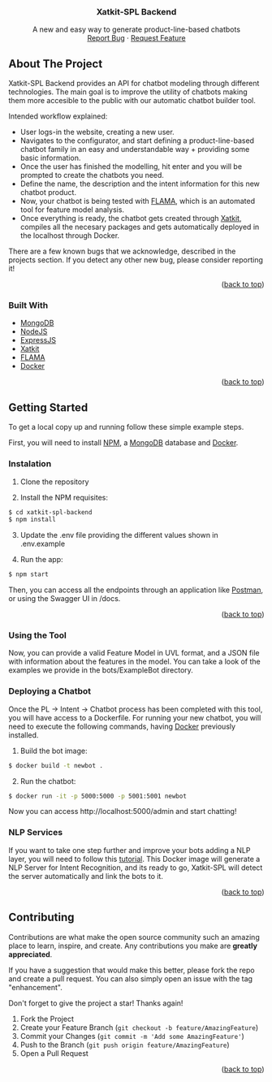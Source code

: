 <div id="top"></div>
<br />
<div align="center">

  <h3 align="center">Xatkit-SPL Backend</h3>

  <p align="center">
    A new and easy way to generate product-line-based chatbots
    <br />
    <a href="https://github.com/joszamama/xatkit-spl-backend/issues">Report Bug</a>
    ·
    <a href="https://github.com/joszamama/xatkit-spl-backend/issues">Request Feature</a>
  </p>
</div>

<!-- ABOUT THE PROJECT -->
## About The Project

Xatkit-SPL Backend provides an API for chatbot modeling through different technologies. The main goal is to improve the utility of chatbots making them more accesible to the public with our automatic chatbot builder tool.

Intended workflow explained:
* User logs-in the website, creating a new user.
* Navigates to the configurator, and start defining a product-line-based chatbot family in an easy and understandable way + providing some basic information.
* Once the user has finished the modelling, hit enter and you will be prompted to create the chatbots you need.
* Define the name, the description and the intent information for this new chatbot product.
* Now, your chatbot is being tested with [FLAMA](https://github.com/diverso-lab/core), which is an automated tool for feature model analysis.
* Once everything is ready, the chatbot gets created through [Xatkit](https://github.com/joszamama/xatkit-main), compiles all the necesary packages and gets automatically deployed in the localhost through Docker.

There are a few known bugs that we acknowledge, described in the projects section. If you detect any other new bug, please consider reporting it!

<p align="right">(<a href="#top">back to top</a>)</p>



### Built With

* [MongoDB](https://www.mongodb.com/)
* [NodeJS](https://nodejs.org/en/)
* [ExpressJS](https://expressjs.com/es/)
* [Xatkit](https://xatkit.com/)
* [FLAMA](https://github.com/diverso-lab/core)
* [Docker](https://www.docker.com/)

<p align="right">(<a href="#top">back to top</a>)</p>



<!-- GETTING STARTED -->
## Getting Started

To get a local copy up and running follow these simple example steps.

First, you will need to install [NPM](https://nodejs.org/en/download/), a [MongoDB](https://www.mongodb.com/) database and [Docker](https://docs.docker.com/desktop/).

### Instalation

1. Clone the repository

2. Install the NPM requisites:
  ```sh
  $ cd xatkit-spl-backend
  $ npm install
  ```
3. Update the .env file providing the different values shown in .env.example

4. Run the app:
  ```sh
  $ npm start
  ```
  
Then, you can access all the endpoints through an application like [Postman](https://www.postman.com/), or using the Swagger UI in /docs.

<p align="right">(<a href="#top">back to top</a>)</p>

### Using the Tool

Now, you can provide a valid Feature Model in UVL format, and a JSON file with information about the features in the model. You can take a look of the examples we provide in the bots/ExampleBot directory.

### Deploying a Chatbot

Once the PL -> Intent -> Chatbot process has been completed with this tool, you will have access to a Dockerfile. For running your new chatbot, you will need to execute the following commands, having [Docker](https://docs.docker.com/desktop/) previously installed.

1. Build the bot image:
  ```sh
  $ docker build -t newbot . 
  ```
2. Run the chatbot:
  ```sh
  $ docker run -it -p 5000:5000 -p 5001:5001 newbot 
  ```
 
Now you can access http://localhost:5000/admin and start chatting!

### NLP Services

If you want to take one step further and improve your bots adding a NLP layer, you will need to follow this [tutorial](https://github.com/xatkit-bot-platform/nlp.js-server). This Docker image will generate a NLP Server for Intent Recognition, and its ready to go, Xatkit-SPL will detect the server automatically and link the bots to it.

<p align="right">(<a href="#top">back to top</a>)</p>

<!-- CONTRIBUTING -->
## Contributing

Contributions are what make the open source community such an amazing place to learn, inspire, and create. Any contributions you make are **greatly appreciated**.

If you have a suggestion that would make this better, please fork the repo and create a pull request. You can also simply open an issue with the tag "enhancement".

Don't forget to give the project a star! Thanks again!

1. Fork the Project
2. Create your Feature Branch (`git checkout -b feature/AmazingFeature`)
3. Commit your Changes (`git commit -m 'Add some AmazingFeature'`)
4. Push to the Branch (`git push origin feature/AmazingFeature`)
5. Open a Pull Request

<p align="right">(<a href="#top">back to top</a>)</p>
